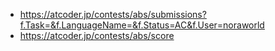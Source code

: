 * https://atcoder.jp/contests/abs/submissions?f.Task=&f.LanguageName=&f.Status=AC&f.User=noraworld
* https://atcoder.jp/contests/abs/score
